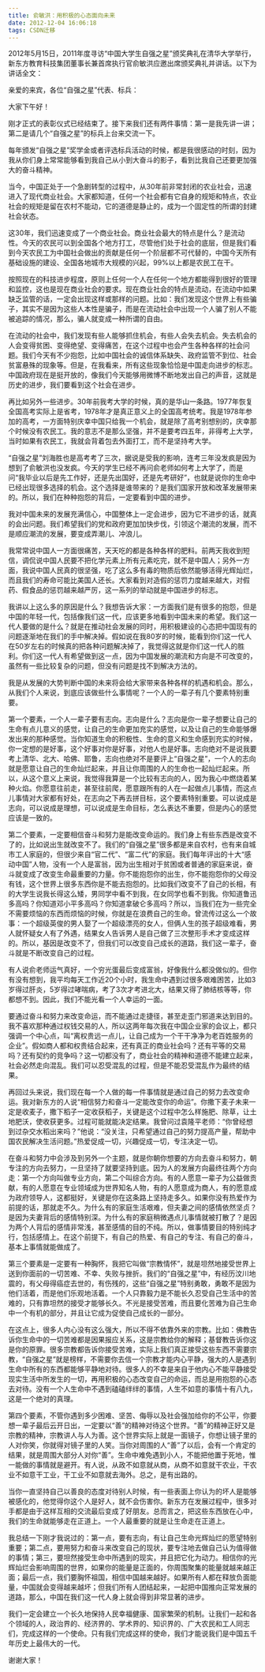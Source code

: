 ```yaml
---
title: 俞敏洪：用积极的心态面向未来
date: 2012-12-04 16:06:18
tags: CSDN迁移
---
```

   2012年5月15日，2011年度寻访“中国大学生自强之星”颁奖典礼在清华大学举行，新东方教育科技集团董事长兼首席执行官俞敏洪应邀出席颁奖典礼并讲话。以下为讲话全文：

 

 亲爱的来宾，各位“自强之星”代表、标兵：

 

 大家下午好！

 

 刚才正式的表彰仪式已经结束了。接下来我们还有两件事情：第一是我先讲一讲；第二是请几个“自强之星”的标兵上台来交流一下。

 

 每年颁发“自强之星”奖学金或者评选标兵活动的时候，都是我很感动的时刻，因为我从你们身上常常能够看到我自己从小到大奋斗的影子，看到比我自己还要更加强大的奋斗精神。

 

 当今，中国正处于一个急剧转型的过程中，从30年前非常封闭的农业社会，迅速进入了现代商业社会。大家都知道，任何一个社会都有它自身的规矩和特点，农业社会的规矩是留在农村不能动，它的道德是静止的，成为一个固定性的所谓的封建社会状态。

 

 这30年，我们迅速变成了一个商业社会。商业社会最大的特点是什么？是流动性。今天的农民可以到全国各个地方打工，尽管他们处于社会的底层，但是我们看到今天农民工为中国社会做出的贡献是任何一个阶层都不可代替的，中国今天所有基础设施的建设、全国各地城市大规模的兴起，99%以上都是农民工在干。

 

 按照现在的科技进步程度，原则上任何一个人在任何一个地方都能得到很好的管理和监控，这也是现在商业社会的要求。现在商业社会的特点是流动，在流动中如果缺乏监管的话，一定会出现这样或那样的问题。比如：我们发现这个世界上有些骗子，其实不是因为这些人本性是骗子，而是在流动社会中出现一个人骗了别人不能被追踪的情况，那么，骗人就变成一种所谓的自由。

 

 在流动的社会中，我们发现有些人能够抓住机会，有些人会失去机会。失去机会的人会变得贫困、变得绝望、变得痛苦，在这个过程中也会产生各种各样的社会问题。我们今天有不少抱怨，比如中国社会的诚信体系缺失、政府监管不到位、社会贫富悬殊的现象等。但是，在我看来，所有这些现象恰恰是中国走向进步的标志。中国政府现在是挺开放的，像我们今天能够用微博不断地发出自己的声音，这就是历史的进步，我们要看到这个社会在进步。

 

 再比如另外一些进步。30年前我考大学的时候，真的是华山一条路。1977年恢复全国高考实际上是省考，1978年才是真正意义上的全国高考统考。我是1978年参加的高考，一方面特别庆幸中国只给我一个机会，就是除了高考别想别的，庆幸那个时候没有农民工。我的意志不是那么坚强，并不是要考四五年，非得考上大学，当时如果有农民工，我就会背着包去外面打工，而不是坚持考大学。

 

 “自强之星”刘海胜也是高考考了三次，据说是受我的影响，连考三年没发疯是因为想到了俞敏洪也没发疯。今天的学生已经不再问俞老师如何考上大学了，而是问“我毕业以后是先工作好，还是先出国好，还是先考研好”，也就是说你的生命中已经出现很多选择的机会。这个选择是谁带来的？是我们国家开放和改革发展带来的。所以，我们在种种抱怨的背后，一定要看到中国的进步。

 

 我对中国未来的发展充满信心，中国整体上一定会进步，因为它不进步的话，就真的会出问题。我们希望我们的党和政府更加加快步伐，引领这个潮流的发展，而不是顺应潮流的发展，要变成弄潮儿、冲浪儿。

 

 我常常说中国人一方面很痛苦，天天吃的都是各种各样的肥料。前两天我收到短信，调侃说中国人民要不把化学元素上所有元素吃完，就不是中国人；另外一方面，我说中国人民真的很坚强，吃了这么多有毒的物质后依然能够活得光辉灿烂，而且我们的寿命可能比美国人还长。大家看到对造假的惩罚力度越来越大，对假药、假食品的惩罚越来越严厉，这一系列的举动就是中国进步的标志。

 

 我讲以上这么多的原因是什么？我想告诉大家：一方面我们是有很多的抱怨，但是中国的年轻一代，包括像我们这一代，应该更多地看到中国未来的希望。我们这一代人要做的是什么？就是在推动社会发展的同时，用积极建设的心态把中国现有的问题逐渐地在我们的手中解决掉。假如说在我80岁的时候，能看到你们这一代人在50岁左右的时候真的把各种问题解决掉了，我觉得这就是你们这一代人的胜利。你们这一代人有希望做到这一点，因为中国发展的潮流和方向是不可改变的，虽然有一些比较复杂的问题，但没有问题是找不到解决方法的。

 

 我是从发展的大势判断中国的未来将会给大家带来各种各样的机遇和机会。那么，从我们个人来说，到底应该做些什么事情呢？一个人的一辈子有几个要素特别重要。

 

 第一个要素，一个人一辈子要有志向。志向是什么？志向是你一辈子想要让自己的生命有点儿意义的感觉，让自己的生命更加充实的感觉，以及让自己的生命能够爆发出来的那种感觉。当你知道生命的积极性、生命的意义和生命感到充实的时候，你一定想的是好事，这个好事对你是好事，对他人也是好事。志向绝对不是说我要考上清华、北大、哈佛、耶鲁，志向也绝对不是要评上“自强之星”，一个人的志向就是愿意让自己的生命灿烂起来，并且让你周围的人的生命也一起灿烂起来。所以，从这个意义上来说，我觉得我算是一个比较有志向的人，因为我心中燃烧着某种火焰。你愿意往前走，甚至往前爬，愿意跟所有的人在一起做点儿事情，而这点儿事情对大家都有好处，在志向之下再去拼目标，这个要素特别重要。可以说成是志向，可以说成是理想，可以说成是生命目标，怎么表达不重要，但是内心的感觉应该是一致的。

 

 第二个要素，一定要相信奋斗和努力是能改变命运的。我们身上有些东西是改变不了的，比如说出生就改变不了。我们的“自强之星”很多都是来自农村，也有来自城市工人家庭的，但很少来自“官二代”、“富二代”的家庭。我们每年评出的十大“感动中国”人物，没有一个人是富翁，因为出生相对于贫困或者普通的家庭来说，奋斗就变成了改变生命最重要的力量。你不能抱怨你的出生，你不能抱怨你的父母没有钱，这个世界上很多东西你是不能去抱怨的。比如我们改变不了自己的长相，有的大学生说我长得这么矮，男同学中看不到我，在女同学也看不到我。你知道鲁迅多高吗？你知道邓小平多高吗？你知道拿破仑多高吗？所以，当我们在为一些完全不需要烦恼的东西而烦恼的时候，你就是在浪费自己的生命。曾流传过这么一个故事：一个超级英俊的男人娶了一个超级漂亮的女人，但俩人生的孩子超级难看，男人就怀疑女人有了外遇，结果女人告诉男人是自己做了三次整形手术才变成这样的。所以，基因是改变不了，但我们可以改变自己成长的道路，我们这一辈子，奋斗就是不断改变自己的过程。

 

 有人说俞老师运气真好，一个穷光蛋最后变成富翁，好像我什么都没做似的。但你有没有想到，我平均每天工作近20个小时，我生命中遇到过很多艰难困苦，比如3岁得过肝炎，5岁得过哮喘病，考了3次才考进北大，结果又得了肺结核等等，你都想不到。因此，我们不能光看一个人幸运的一面。

 

 要通过奋斗和努力来改变命运，而不能通过走捷径，甚至走歪门邪道来达到目的。我不喜欢那种通过权钱交易的人，所以这两年每次我在中国企业家的会议上，都只强调一个中心点，叫“离权贵远一点儿，让自己成为一个干干净净为老百姓服务的企业”。假如商人都和权贵结合起来，还有真正的商业社会吗？还有平等的交易吗？还有契约的竞争吗？这一切都没有了，商业社会的精神和道德不能建立起来，社会必然走向混乱。我们可以忍受混乱的过程，但是不能忍受混乱作为最终的结果。

 

 再回过头来说，我们现在每一个人做的每一件事情就是通过自己的努力去改变命运。我对新东方的人说“相信努力和奋斗一定能改变你的命运”。你撒下麦子未来一定是收麦子，撒下稻子一定收获稻子，关键是这个过程中怎么样施肥、除草，让土地肥沃，使收获更多。过程可能就能决定结果。我曾问过袁隆平老师：“你曾经想到过杂交水稻出来吗？”他说：“没关注，只希望通过自己的努力提高产量，帮助中国农民解决生活问题。”热爱促成一切，兴趣促成一切，专注决定一切。

 

 在奋斗和努力中会涉及到另外一个主题，就是你朝你想要的方向去奋斗和努力，朝专注的方向去努力，一旦坚持了就要坚持到底。因为人的发展方向最终往两个方向走：第一个方向叫做专业方向，第二个叫综合方向。有的人愿意一辈子为公益做贡献，有的人愿意在专业领域成为世界知名人物，有的人愿意成为商人，有的愿意成为政府领导人，这都挺好，关键是你在这条路上坚持走多久。如果你没有热爱作为前提的话，那就走不久。为什么有的家庭生活艰难，但夫妻之间的感情依然坚贞？是因为夫妻背后的感情特别深。为什么有的家庭稍微遇点儿事情就被打散了？是因为两个人背后的感情非常浅，甚至感情的目的不纯。所以，做事情要目的特别纯才行，包括感情上。在这个前提下，有自己的热爱、有自己的专注、有自己的奋斗，基本上事情就能做成了。

 

 第三个要素是一定要有一种胸怀，我把它叫做“宗教情怀”，就是坦然地接受世界上送到你面前的一切苦难、不幸、失败与挫折。我们的“自强之星”中，有经历汶川地震的，有父母得癌症去世的，有伤残的，这些“自强之星”特别勇敢，勇敢不是因为他们活着，而是他们乐观地活着。一个人只靠毅力是不能长久忍受自己生活中的苦难的，只有靠坦然的接受才能够长久。不光是接受苦难，而且要化苦难为自己生命中一个有机的部分，并且让它成为促使自己成长的一部分。

 

 在这点上，很多人内心没有这么强大，所以不得不依靠外来的宗教。比如：佛教告诉你生命中的一切苦难都是因果报应关系，这是宗教给你的解释；基督教告诉你这是你的原罪。很多宗教都告诉你接受苦难，实际上我们真正接受这些东西不需要宗教，“自强之星”就是榜样，不需要你去信一个宗教才能内心平静，强大的人是遇到生命中所有的东西都能够平静地对待。很多人的不幸是来自于他内心不能平静接受现实生活中所发生的一切，再用积极的心态改变自己的命运，而总是用抱怨的心态去对待。没有一个人生命中不遇到磕磕绊绊的事情，人生不如意的事情十有八九，这是一个绝对的真理。

 

 第四个要素，不管你遇到多少困难、坚苦、侮辱以及社会强加给你的不公平，你要想一辈子最后云开日出，一定要以“善”的精神对待这个世界。“善”的精神正好又是宗教的精神，宗教讲人与人为善。这个世界实际上就是一面镜子，你想让镜子里的人对你笑，你就得对镜子里的人笑。当你对周围的人“善”了以后，会有一个肯定的结果，就是周围大部分人对你“善”。生命中难免遇到小人，不能把他置于死地，惟一能做的事情就是避开。有人说，从政不如意就从商，从商不如意就干农业，干农业不如意干工业，干工业不如意就去海外。总之，是有出路的。

 

 当你一直坚持自己以善良的态度对待别人时候，有一些表面上你认为的坏人是能够被感化的，他觉得你这个人是好人，就不会伤害你。新东方在发展过程中，很多对手都是由于这样互相的交流最后变成了好朋友。总而言之，把这些东西放在心中，我们的生命就能够走在正道上。一个人最重要的就是让生命走在正道上。

 

 我总结一下刚才我说过的：第一点，要有志向，有让自己生命光辉灿烂的愿望特别重要；第二点，要用努力和奋斗来改变自己的现状，要专注地去做自己认为值得做的事情；第三，要坦然接受生命中所遇到的现实，并且把它化为动力。相信你的光辉灿烂会影响周围的世界，如果你的能量是正面的，你周围聚集的能量就越来越正面；最后一点，我们要胸怀祖国，相信中国越来越好。如果所有人都在释放负面能量，中国就会变得越来越坏；但我们所有人团结起来，一起把中国推向正常发展的道路，那么，中国在我们这一代人身上就会得到非常显著的进步。

 

 我们一定会建立一个长久地保持人民幸福健康、国家繁荣的机制。让我们一起和各个领域的人，政治界的、经济界的、学术界的、知识界的、广大农民和工人同志们，完成这样的一个使命。只有我们完成这样的使命，我们才能说我们是中国五千年历史上最伟大的一代。

 

 谢谢大家！  
   
 